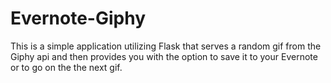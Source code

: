 Evernote-Giphy
==============
This is a simple application utilizing Flask that serves a random gif from the Giphy api and then provides you with the option to save it to your Evernote or to go on the the next gif.  
